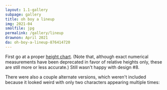 ```yaml
---
layout: 1.1-gallery
subpage: gallery
title: oh boy a lineup
img: 2021-04
smolfile: jpg
permalink: /gallery/lineup
drawnon: April 2021
da: oh-boy-a-lineup-876414720
---
```

First go at a proper <a href="https://www.deviantart.com/swiftgold/art/blank-height-chart-121670324" class="ext">height chart</a>. (Note that, although exact numerical measurements have been deprecated in favor of relative heights only, these are still more or less accurate.) Still wasn't happy with design #8.

There were also a couple alternate versions, which weren't included because it looked weird with only two characters appearing multiple times:

<img src="{%include url.html%}/assets/img/gallery/2021-04-alts.png" alt=""/>
